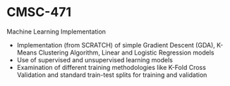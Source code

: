# CMSC-471
Machine Learning Implementation

* Implementation (from SCRATCH) of simple Gradient Descent (GDA), K-Means Clustering Algorithm, Linear and Logistic Regression models
* Use of supervised and unsupervised learning models
* Examination of different training methodologies like K-Fold Cross Validation and standard train-test splits for training and validation
